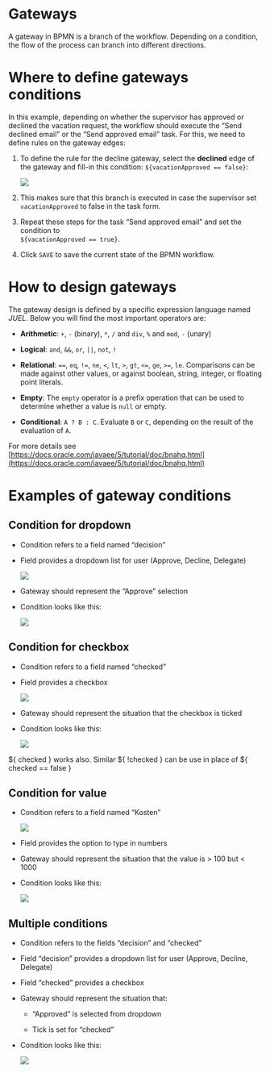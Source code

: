 # Gateways

A gateway in BPMN is a branch of the workflow. Depending on a condition, the flow of the process can branch into different directions.

# Where to define gateways conditions

In this example, depending on whether the supervisor has approved or declined the vacation request, the workflow should execute the “Send declined email” or the “Send approved email” task. For this, we need to define rules on the gateway edges:

1.  To define the rule for the decline gateway, select the **declined** edge of the gateway and fill-in this condition: `${vacationApproved == false}`:  
    
    ![](https://logabit.atlassian.net/wiki/download/attachments/2151288607/grafik-20210727-131453.png?api=v2)
2.  This makes sure that this branch is executed in case the supervisor set `vacationApproved` to false in the task form.
    
3.  Repeat these steps for the task “Send approved email” and set the condition to  
    `${vacationApproved == true}`.
    
4.  Click `SAVE` to save the current state of the BPMN workflow.
    

# How to design gateways

The gateway design is defined by a specific expression language named _JUEL_. Below you will find the most important operators are:

*   **Arithmetic**: `+`, `-` (binary), `*`, `/` and `div`, `%` and `mod`, `-` (unary)
    
*   **Logical**: `and`, `&&`, `or`, `||`, `not`, `!`
    
*   **Relational**: `==`, `eq`, `!=`, `ne`, `<`, `lt`, `>`, `gt`, `<=`, `ge`, `>=`, `le`. Comparisons can be made against other values, or against boolean, string, integer, or floating point literals.
    
*   **Empty**: The `empty` operator is a prefix operation that can be used to determine whether a value is `null` or empty.
    
*   **Conditional**: `A ? B : C`. Evaluate `B` or `C`, depending on the result of the evaluation of `A`.
    

For more details see [https://docs.oracle.com/javaee/5/tutorial/doc/bnahq.html](https://docs.oracle.com/javaee/5/tutorial/doc/bnahq.html)

# Examples of gateway conditions

## Condition for dropdown

*   Condition refers to a field named “decision”
    
*   Field provides a dropdown list for user (Approve, Decline, Delegate)  
    
    ![](https://logabit.atlassian.net/wiki/download/attachments/2151288607/image-20211026-042805.png?api=v2)
*   Gateway should represent the “Approve” selection
    
*   Condition looks like this:
    
    ![](https://logabit.atlassian.net/wiki/download/attachments/2151288607/image-20211026-043538.png?api=v2)

## Condition for checkbox

*   Condition refers to a field named “checked”
    
*   Field provides a checkbox  
    
    ![](https://logabit.atlassian.net/wiki/download/attachments/2151288607/image-20211026-050043.png?api=v2)
*   Gateway should represent the situation that the checkbox is ticked
    
*   Condition looks like this:  
    
    ![](https://logabit.atlassian.net/wiki/download/attachments/2151288607/image-20211026-044236.png?api=v2)

${ checked } works also. Similar ${ !checked } can be use in place of ${ checked == false }

## Condition for value

*   Condition refers to a field named “Kosten”  
    
    ![](https://logabit.atlassian.net/wiki/download/attachments/2151288607/image-20211026-050320.png?api=v2)
*   Field provides the option to type in numbers
    
*   Gateway should represent the situation that the value is > 100 but < 1000
    
*   Condition looks like this:  
    
    ![](https://logabit.atlassian.net/wiki/download/attachments/2151288607/image-20211026-050440.png?api=v2)

## Multiple conditions

*   Condition refers to the fields “decision” and “checked”
    
*   Field “decision” provides a dropdown list for user (Approve, Decline, Delegate)
    
*   Field “checked” provides a checkbox
    
*   Gateway should represent the situation that:
    
    *   “Approved” is selected from dropdown
        
    *   Tick is set for “checked”
        
*   Condition looks like this:  
    
    ![](https://logabit.atlassian.net/wiki/download/attachments/2151288607/image-20211026-045846.png?api=v2)
